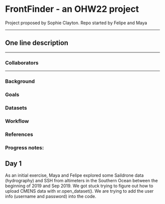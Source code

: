 # FrontFinder - an OHW22 project
Project proposed by Sophie Clayton. Repo started by Felipe and Maya

---
## One line description
---
### Collaborators

---
### Background

### Goals

### Datasets

### Workflow

### References

### Progress notes:
## Day 1
As an initial exercise, Maya and Felipe explored some Saildrone data (hydrography) and SSH from altimeters in the Southern Ocean between the beginning of 2019 and Sep 2019. We got stuck trying to figure out how to upload CMENS data with xr.open_dataset(). We are trying to add the user info (username and password) into the code.
